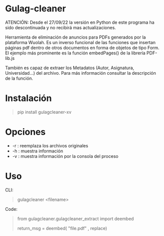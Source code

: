 # Gulag-cleaner

ATENCIÓN: Desde el 27/09/22 la versión en Python de este programa ha sido descontinuada y no recibirá mas actualizaciones.

Herramienta de eliminación de anuncios para PDFs generados por la plataforma Wuolah.
Es un inverso funcional de las funciones que insertan páginas pdf dentro de otros documentos en forma de objetos de tipo Form. El ejemplo más prominente es la función embedPages() de la librería PDF-lib.js</br>

También es capaz de extraer los Metadatos (Autor, Asignatura, Universidad...) del archivo. Para más información consultar la descripción de la función.</br>


# Instalación</br>
>pip install gulagcleaner-xv</br>

# Opciones</br>
- -r : reemplaza los archivos originales
- -h : muestra información
- -v : muestra información por la consola del proceso
# Uso</br>
CLI:</br>
>gulagcleaner \<filename\></br>

Code:
>from gulagcleaner.gulagcleaner_extract import deembed
>
>return_msg = deembed( "file.pdf" , replace)

